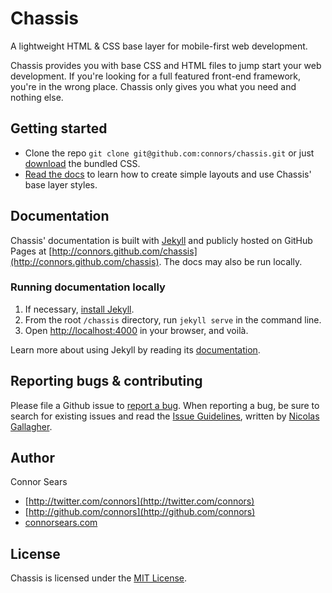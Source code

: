 # Chassis

A lightweight HTML & CSS base layer for mobile-first web development.

Chassis provides you with base CSS and HTML files to jump start your web development. If you're looking for a full featured front-end framework, you're in the wrong place. Chassis only gives you what you need and nothing else.

## Getting started

- Clone the repo `git clone git@github.com:connors/chassis.git` or just [download](http://connors.github.com/chassis/chassis.zip) the bundled CSS.
- [Read the docs](http://connors.github.com/chassis) to learn how to create simple layouts and use Chassis' base layer styles.

## Documentation

Chassis' documentation is built with [Jekyll](http://jekyllrb.com) and publicly hosted on GitHub Pages at [http://connors.github.com/chassis](http://connors.github.com/chassis). The docs may also be run locally.

### Running documentation locally

1. If necessary, [install Jekyll](http://jekyllrb.com/docs/installation).
2. From the root `/chassis` directory, run `jekyll serve` in the command line.
3. Open [http://localhost:4000](http://localhost:9001) in your browser, and voilà.

Learn more about using Jekyll by reading its [documentation](http://jekyllrb.com/docs/home/).


## Reporting bugs & contributing

Please file a Github issue to [report a bug](http://github.com/connors/chassis/issues). When reporting a bug, be sure to search for existing issues and read the [Issue Guidelines](https://github.com/necolas/issue-guidelines), written by [Nicolas Gallagher](https://github.com/necolas/).

## Author

Connor Sears

- [http://twitter.com/connors](http://twitter.com/connors)
- [http://github.com/connors](http://github.com/connors)
- [connorsears.com](http://connorsears.com)


## License

Chassis is licensed under the [MIT License](http://opensource.org/licenses/MIT).